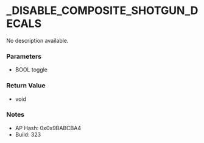 # _DISABLE_COMPOSITE_SHOTGUN_DECALS

No description available.

### Parameters
* BOOL toggle

### Return Value
* void

### Notes
* AP Hash: 0x0x9BABCBA4
* Build: 323

